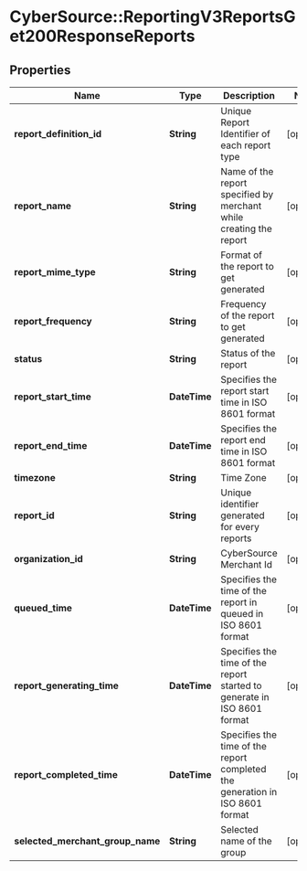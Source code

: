 # CyberSource::ReportingV3ReportsGet200ResponseReports

## Properties
Name | Type | Description | Notes
------------ | ------------- | ------------- | -------------
**report_definition_id** | **String** | Unique Report Identifier of each report type | [optional] 
**report_name** | **String** | Name of the report specified by merchant while creating the report | [optional] 
**report_mime_type** | **String** | Format of the report to get generated | [optional] 
**report_frequency** | **String** | Frequency of the report to get generated | [optional] 
**status** | **String** | Status of the report | [optional] 
**report_start_time** | **DateTime** | Specifies the report start time in ISO 8601 format | [optional] 
**report_end_time** | **DateTime** | Specifies the report end time in ISO 8601 format | [optional] 
**timezone** | **String** | Time Zone | [optional] 
**report_id** | **String** | Unique identifier generated for every reports | [optional] 
**organization_id** | **String** | CyberSource Merchant Id | [optional] 
**queued_time** | **DateTime** | Specifies the time of the report in queued  in ISO 8601 format | [optional] 
**report_generating_time** | **DateTime** | Specifies the time of the report started to generate  in ISO 8601 format | [optional] 
**report_completed_time** | **DateTime** | Specifies the time of the report completed the generation  in ISO 8601 format | [optional] 
**selected_merchant_group_name** | **String** | Selected name of the group | [optional] 


